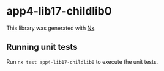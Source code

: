 # app4-lib17-childlib0

This library was generated with [Nx](https://nx.dev).

## Running unit tests

Run `nx test app4-lib17-childlib0` to execute the unit tests.
